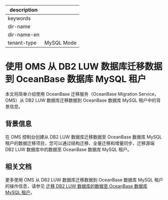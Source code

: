 |description||
|---|---|
|keywords||
|dir-name||
|dir-name-en||
|tenant-type|MySQL Mode|

# 使用 OMS 从 DB2 LUW 数据库迁移数据到 OceanBase 数据库 MySQL 租户

本文将简单介绍使用 OceanBase 迁移服务（OceanBase Migration Service，OMS）从 DB2 LUW 数据库迁移数据到 OceanBase 数据库 MySQL 租户中的背景信息。

## 背景信息

在 OMS 控制台创建从 DB2 LUW 数据库迁移数据至 OceanBase 数据库 MySQL 租户的数据迁移项目，您可以通过结构迁移、全量迁移和增量同步，迁移源端 DB2 LUW 数据库中的数据至 OceanBase 数据库 MySQL 租户。

## 相关文档

更多使用 OMS 从 DB2 LUW 数据库迁移数据到 OceanBase 数据库 MySQL 租户的操作信息，请参见 [迁移 DB2 LUW 数据库的数据至 OceanBase 数据库 MySQL 租户](https://www.oceanbase.com/docs/enterprise-oms-doc-cn-1000000000091375)。
